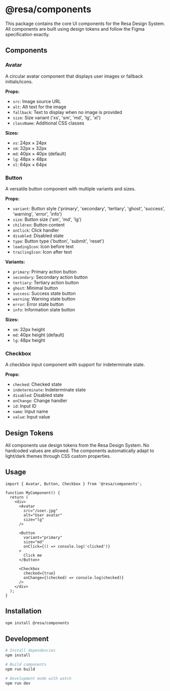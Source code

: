 # @resa/components

This package contains the core UI components for the Resa Design System. All components are built using design tokens and follow the Figma specification exactly.

## Components

### Avatar
A circular avatar component that displays user images or fallback initials/icons.

**Props:**
- `src`: Image source URL
- `alt`: Alt text for the image
- `fallback`: Text to display when no image is provided
- `size`: Size variant ('xs', 'sm', 'md', 'lg', 'xl')
- `className`: Additional CSS classes

**Sizes:**
- `xs`: 24px × 24px
- `sm`: 32px × 32px
- `md`: 40px × 40px (default)
- `lg`: 48px × 48px
- `xl`: 64px × 64px

### Button
A versatile button component with multiple variants and sizes.

**Props:**
- `variant`: Button style ('primary', 'secondary', 'tertiary', 'ghost', 'success', 'warning', 'error', 'info')
- `size`: Button size ('sm', 'md', 'lg')
- `children`: Button content
- `onClick`: Click handler
- `disabled`: Disabled state
- `type`: Button type ('button', 'submit', 'reset')
- `leadingIcon`: Icon before text
- `trailingIcon`: Icon after text

**Variants:**
- `primary`: Primary action button
- `secondary`: Secondary action button
- `tertiary`: Tertiary action button
- `ghost`: Minimal button
- `success`: Success state button
- `warning`: Warning state button
- `error`: Error state button
- `info`: Information state button

**Sizes:**
- `sm`: 32px height
- `md`: 40px height (default)
- `lg`: 48px height

### Checkbox
A checkbox input component with support for indeterminate state.

**Props:**
- `checked`: Checked state
- `indeterminate`: Indeterminate state
- `disabled`: Disabled state
- `onChange`: Change handler
- `id`: Input ID
- `name`: Input name
- `value`: Input value

## Design Tokens

All components use design tokens from the Resa Design System. No hardcoded values are allowed. The components automatically adapt to light/dark themes through CSS custom properties.

## Usage

```tsx
import { Avatar, Button, Checkbox } from '@resa/components';

function MyComponent() {
  return (
    <div>
      <Avatar 
        src="/user.jpg" 
        alt="User avatar" 
        size="lg" 
      />
      
      <Button 
        variant="primary" 
        size="md"
        onClick={() => console.log('clicked')}
      >
        Click me
      </Button>
      
      <Checkbox 
        checked={true}
        onChange={(checked) => console.log(checked)}
      />
    </div>
  );
}
```

## Installation

```bash
npm install @resa/components
```

## Development

```bash
# Install dependencies
npm install

# Build components
npm run build

# Development mode with watch
npm run dev
```
